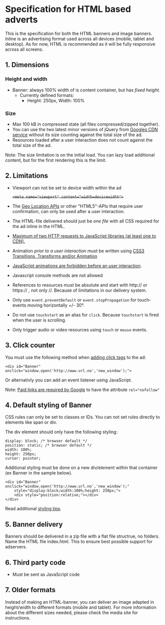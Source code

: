 # Specification for HTML based adverts

This is the specification for both the HTML banners and image banners. Inline is an advertising format used across all devices (mobile, tablet and desktop). As for now, HTML is recommended as it will be fully responsive across all screens. 

## 1. Dimensions

### Height and width
* Banner: always 100% width of is content container, but has *fixed height*.
  * Currently defined formats:
    * Height: 250px, Width: 100%

### Size
* Max 100 kB in compressed state (all files compressed/zipped together).
* You can use the two latest minor versions of jQuery from [Googles CDN service](https://developers.google.com/speed/libraries/devguide#jquery) without its size counting against the total size of the ad. 
* Resources loaded after a user interaction does not count against the total size of the ad.

Note: The size limitation is on the initial load. You can lazy load additional content, but for the first rendering this is the limit.

## 2. Limitations

* Viewport can not be set to device width within the ad 

	~~`<meta name="viewport" content="width=devicewidth">`~~

* The [Geo Location APIs](spec/geoapi.md) or other "HTML5"-APIs that require user confirmation, can only be used after a user interaction.
* The HTML-file delivered should just be _one file_ with all CSS required for the ad inline in the HTML.
* [Maximum of two HTTP requests to JavaScript libraries (at least one to CDN).](spec/maximumhttprequests.md)
* Animation _prior to a user interaction_ must be written using [CSS3 Transitions, Transforms and/or Animation](spec/cssforanimations.md)
 * [JavaScript animations are forbidden before an user interaction](spec/jsanimations.md).
 * Javascript console methods are not allowed
* References to resources must be absolute and start with http:// or https:// , not only //. Because of limitations in our delivery system.
* Only use `event.preventDefault` or `event.stopPropagation` for touch-events moving horizontally +/- 30°.
* Do not use `touchstart` as an alias for `click`. Because `touchstart` is fired when the user is scrolling.
* Only trigger audio or video resources using `touch` or `mouse` events.

## 3. Click counter
You must use the following method when [adding click tags](spec/clicktag.md) to the ad:

	<div id="Banner" onclick="window.open('http://www.url.no','new_window');">

Or alternativly you can add an event listener using JavaScript.

Note: [Paid links are required by Google](https://support.google.com/webmasters/answer/96569?hl=en) to have the attribute `rel="nofollow"`

## 4. Default styling of Banner

CSS rules can only be set to classes or IDs. You can not set rules directly to elements like span or div.

The div element should only have the following styling:

    display: block; /* browser default */
    position: static; /* browser default */
    width: 100%;
    height: 250px;
    cursor: pointer;

Additional styling must be done on a new div/element within that container (ex Banner in the sample below).

    <div id="Banner" onclick="window.open('http://www.url.no','new_window');" 
    	style="display:block;width:100%;height: 250px;">
        <div style="position:relative;"></div>
    </div>  

Read additional [styling tips](spec/stylingingtips.md).

## 5. Banner delivery
Banners should be delivered in a zip file with a flat file structrue, no folders. Name the HTML file index.html. This to ensure best possible support for adservers.

## 6. Third party code
* Must be sent as JavaScript code

## 7. Older formats
Instead of making an HTML-banner, you can deliver an image adapted in height/width to different formats (mobile and tablet). For more information about the different sizes needed, please check the media site for instructions.
